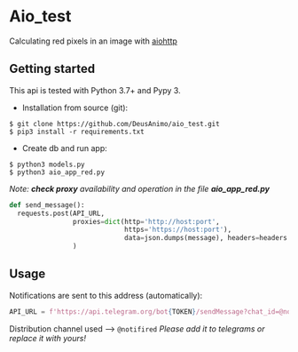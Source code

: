 # Aio_test
Calculating red pixels in an image with [aiohttp](https://github.com/aio-libs/aiohttp)

## Getting started
This api is tested with Python 3.7+ and Pypy 3.
* Installation from source (git):
```
$ git clone https://github.com/DeusAnimo/aio_test.git
$ pip3 install -r requirements.txt
```
* Create db and run app:
```
$ python3 models.py
$ python3 aio_app_red.py
```
*Note: __check proxy__ availability and operation in the file __aio_app_red.py__*
```python
def send_message():
  requests.post(API_URL,
                proxies=dict(http='http://host:port',
                             https='https://host:port'),
                             data=json.dumps(message), headers=headers
                )
```
## Usage
Notifications are sent to this address (automatically):
```python
API_URL = f'https://api.telegram.org/bot{TOKEN}/sendMessage?chat_id=@notifired'
```
Distribution channel used --> `@notifired`
*Please add it to telegrams or replace it with yours!*
